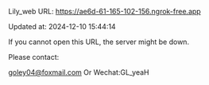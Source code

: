 Lily_web URL: https://ae6d-61-165-102-156.ngrok-free.app

Updated at: 2024-12-10 15:44:14

If you cannot open this URL, the server might be down.

Please contact: 

goley04@foxmail.com Or Wechat:GL_yeaH